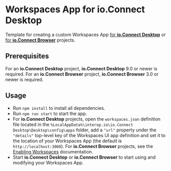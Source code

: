 # Workspaces App for io.Connect Desktop

Template for creating a custom Workspaces App [for **io.Connect Desktop**](https://docs.interop.io/desktop/capabilities/windows/workspaces/overview/index.html#extending_workspaces) or [for **io.Connect Browser**](https://docs.interop.io/browser/capabilities/windows/workspaces/workspaces-app/index.html) projects.

## Prerequisites

For an **io.Connect Desktop** project, **io.Connect Desktop** 9.0 or newer is required. For an **io.Connect Browser**
project, **io.Connect Browser** 3.0 or newer is required.

## Usage

- Run `npm install` to install all dependencies.
- Run `npm run start` to start the app.
- For **io.Connect Desktop** projects, open the `workspaces.json` definition file located in the `%LocalAppData%\interop.io\io.Connect Desktop\Desktop\config\apps` folder, add a `"url"` property under the `"details"` top-level key of the Workspaces UI app definition and set it to the location of your Workspaces App (the default is `http://localhost:3000`). For **io.Connect Browser** projects, see the [Enabling Workspaces](https://docs.interop.io/browser/capabilities/windows/workspaces/enabling-workspaces/index.html) documentation.
- Start **io.Connect Desktop** or **io.Connect Browser** to start using and modifying your Workspaces App.
